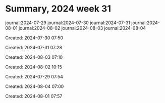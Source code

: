 # Summary, 2024 week 31

journal:2024-07-29
journal:2024-07-30
journal:2024-07-31
journal:2024-08-01
journal:2024-08-02
journal:2024-08-03
journal:2024-08-04

Created: 2024-07-30 07:50

Created: 2024-07-31 07:28

Created: 2024-08-03 07:10

Created: 2024-08-02 10:15

Created: 2024-07-29 07:54

Created: 2024-08-04 07:00

Created: 2024-08-01 07:57

